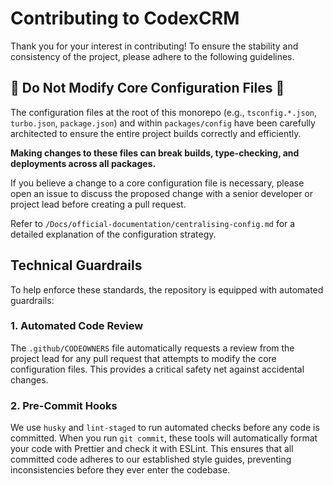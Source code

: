 <!--
Last Updated: 2025-06-15
Version: 1.1.0
Status: Active
-->

# Contributing to CodexCRM

Thank you for your interest in contributing! To ensure the stability and consistency of the project, please adhere to the following guidelines.

## 🛑 **Do Not Modify Core Configuration Files** 🛑

The configuration files at the root of this monorepo (e.g., `tsconfig.*.json`, `turbo.json`, `package.json`) and within `packages/config` have been carefully architected to ensure the entire project builds correctly and efficiently.

**Making changes to these files can break builds, type-checking, and deployments across all packages.**

If you believe a change to a core configuration file is necessary, please open an issue to discuss the proposed change with a senior developer or project lead before creating a pull request.

Refer to `/Docs/official-documentation/centralising-config.md` for a detailed explanation of the configuration strategy.

## Technical Guardrails

To help enforce these standards, the repository is equipped with automated guardrails:

### 1. Automated Code Review

The `.github/CODEOWNERS` file automatically requests a review from the project lead for any pull request that attempts to modify the core configuration files. This provides a critical safety net against accidental changes.

### 2. Pre-Commit Hooks

We use `husky` and `lint-staged` to run automated checks before any code is committed. When you run `git commit`, these tools will automatically format your code with Prettier and check it with ESLint. This ensures that all committed code adheres to our established style guides, preventing inconsistencies before they ever enter the codebase.